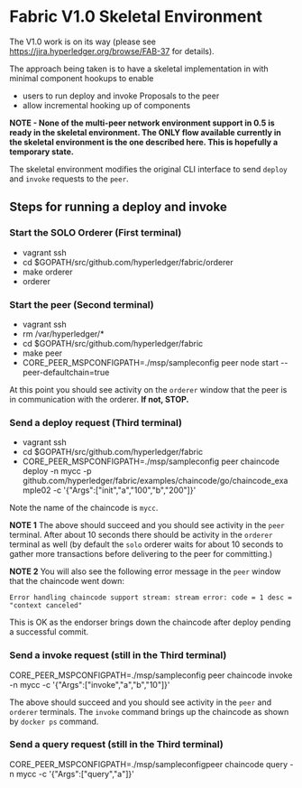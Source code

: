 # Fabric V1.0 Skeletal Environment
The V1.0 work is on its way (please see https://jira.hyperledger.org/browse/FAB-37 for details).

The approach being taken is to have a skeletal implementation in with minimal component hookups to enable

* users to run deploy and invoke Proposals to the peer
* allow incremental hooking up of components

**NOTE - None of the multi-peer network environment support in 0.5 is ready in the skeletal environment. The ONLY flow available currently in the skeletal environment is the one described here. This is hopefully a temporary state.**

The skeletal environment modifies the original CLI interface to send `deploy` and `invoke` requests to the `peer`.

## Steps for running a deploy and invoke

### Start the SOLO Orderer (First terminal)
* vagrant ssh
* cd $GOPATH/src/github.com/hyperledger/fabric/orderer
* make orderer
* orderer

### Start the peer (Second terminal)
* vagrant ssh
* rm /var/hyperledger/*
* cd $GOPATH/src/github.com/hyperledger/fabric
* make peer
* CORE_PEER_MSPCONFIGPATH=./msp/sampleconfig peer node start --peer-defaultchain=true

At this point you should see activity on the `orderer` window that the peer is in communication with the orderer. **If not, STOP.**

### Send a deploy request (Third terminal)
* vagrant ssh
* cd $GOPATH/src/github.com/hyperledger/fabric
* CORE_PEER_MSPCONFIGPATH=./msp/sampleconfig peer chaincode deploy -n mycc -p github.com/hyperledger/fabric/examples/chaincode/go/chaincode_example02 -c '{"Args":["init","a","100","b","200"]}'

Note the name of the chaincode is `mycc`.

**NOTE 1**
The above should succeed and you should see activity in the `peer` terminal. After about 10 seconds there should be activity in the `orderer` terminal as well (by default the `solo` orderer waits for about 10 seconds to gather more transactions before delivering to the peer for committing.)

**NOTE 2**
You will also see the following error message in the `peer` window that the chaincode went down:

  ```
  Error handling chaincode support stream: stream error: code = 1 desc = "context canceled"
  ```

This is OK as the endorser brings down the chaincode after deploy pending a successful commit.


### Send a invoke request (still in the Third terminal)
CORE_PEER_MSPCONFIGPATH=./msp/sampleconfig peer chaincode invoke -n mycc  -c '{"Args":["invoke","a","b","10"]}'

The above should succeed and you should see activity in the `peer` and `orderer` terminals. The `invoke` command brings up the chaincode as shown by `docker ps` command.

### Send a query request (still in the Third terminal)
CORE_PEER_MSPCONFIGPATH=./msp/sampleconfigpeer chaincode query -n mycc -c '{"Args":["query","a"]}'
